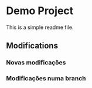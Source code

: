 # Demo Project

This is a simple readme file.

## Modifications

### Novas modificações

### Modificações numa branch